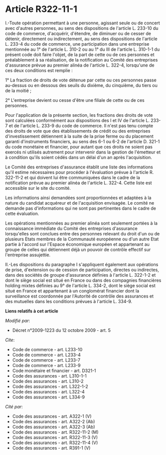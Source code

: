 # Article R322-11-1

I.-Toute opération permettant à une personne, agissant seule ou de concert avec d'autres personnes, au sens des dispositions
de l'article L. 233-10 du code de commerce, d'acquérir, d'étendre, de diminuer ou de cesser de détenir, directement ou
indirectement, au sens des dispositions de l'article L. 233-4 du code de commerce, une participation dans une entreprise
mentionnée au 1° de l'article L. 310-2 ou au 1° du III de l'article L. 310-1-1 du présent code doit faire l'objet, de la part
de cette ou de ces personnes et préalablement à sa réalisation, de la notification au Comité des entreprises d'assurance
prévue au premier alinéa de l'article L. 322-4, lorsqu'une de ces deux conditions est remplie : 

1° La fraction de droits de vote détenue par cette ou ces personnes passe au-dessus ou en dessous des seuils du dixième, du
cinquième, du tiers ou de la moitié ; 

2° L'entreprise devient ou cesse d'être une filiale de cette ou de ces personnes. 

Pour l'application de la présente section, les fractions des droits de vote sont calculées conformément aux dispositions des
I et IV de l'article L. 233-7 et de l'article L. 233-9 du code de commerce. Il n'est pas tenu compte des droits de vote que
des établissements de crédit ou des entreprises d'investissement détiennent à la suite de la prise ferme ou du placement
garanti d'instruments financiers, au sens des 6-1 ou 6-2 de l'article D. 321-1 du code monétaire et financier, pour autant
que ces droits ne soient pas exercés ni utilisés autrement pour intervenir dans la gestion de l'émetteur et à condition
qu'ils soient cédés dans un délai d'un an après l'acquisition. 

Le Comité des entreprises d'assurance établit une liste des informations qu'il estime nécessaires pour procéder à
l'évaluation prévue à l'article R. 322-11-2 et qui doivent lui être communiquées dans le cadre de la notification prévue au
premier alinéa de l'article L. 322-4. Cette liste est accessible sur le site du comité. 

Les informations ainsi demandées sont proportionnées et adaptées à la nature du candidat acquéreur et de l'acquisition
envisagée. Le comité ne demande pas d'informations qui ne sont pas pertinentes dans le cadre de cette évaluation. 

Les opérations mentionnées au premier alinéa sont seulement portées à la connaissance immédiate du Comité des entreprises
d'assurance lorsqu'elles sont conclues entre des personnes relevant du droit d'un ou de plusieurs Etats membres de la
Communauté européenne ou d'un autre Etat partie à l'accord sur l'Espace économique européen et appartenant au groupe de
celles qui détiennent déjà un pouvoir de contrôle effectif sur l'entreprise assujettie. 

II.-Les dispositions du paragraphe I s'appliquent également aux opérations de prise, d'extension ou de cession de
participation, directes ou indirectes, dans des sociétés de groupe d'assurance définies à l'article L. 322-1-2 et dont le
siège social est situé en France ou dans des compagnies financières holding mixtes définies au 9° de l'article L. 334-2, dont
le siège social est situé en France et appartenant à un conglomérat financier dont la surveillance est coordonnée par
l'Autorité de contrôle des assurances et des mutuelles dans les conditions prévues à l'article L. 334-9.

**Liens relatifs à cet article**

_Modifié par_:

  - Décret n°2009-1223 du 12 octobre 2009 - art. 5

_Cite_:

  - Code de commerce - art. L233-10
  - Code de commerce - art. L233-4
  - Code de commerce - art. L233-7
  - Code de commerce - art. L233-9
  - Code monétaire et financier - art. D321-1
  - Code des assurances - art. L310-1-1
  - Code des assurances - art. L310-2
  - Code des assurances - art. L322-1-2
  - Code des assurances - art. L322-4
  - Code des assurances - art. L334-9

_Cité par_:

  - Code des assurances - art. A322-1 (V)
  - Code des assurances - art. A322-2 (Ab)
  - Code des assurances - art. A322-3 (Ab)
  - Code des assurances - art. R322-11-2 (M)
  - Code des assurances - art. R322-11-3 (V)
  - Code des assurances - art. R322-11-4 (V)
  - Code des assurances - art. R391-1 (V)
